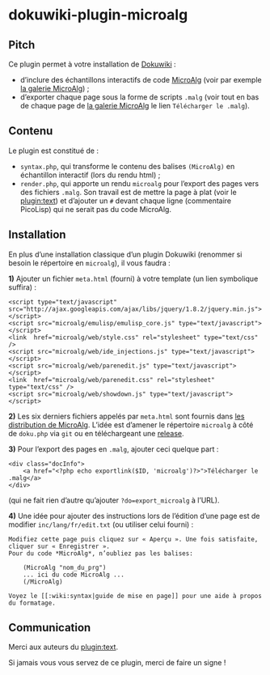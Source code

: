 dokuwiki-plugin-microalg
========================

Pitch
-----

Ce plugin permet à votre installation de [Dokuwiki](http://dokuwiki.org/) :

* d’inclure des échantillons interactifs de code [MicroAlg](http://microalg.info)
  (voir par exemple [la galerie MicroAlg](http://galerie.microalg.info/)) ;
* d’exporter chaque page sous la forme de scripts `.malg` (voir tout en bas
  de chaque page de [la galerie MicroAlg](http://galerie.microalg.info/) le lien
  `Télécharger le .malg`).

Contenu
-------

Le plugin est constitué de :

* `syntax.php`, qui transforme le contenu des balises `(MicroAlg)` en
  échantillon interactif (lors du rendu html) ;
* `render.php`, qui apporte un rendu `microalg` pour l’export des pages vers
  des fichiers `.malg`. Son travail est de mettre la page à plat (voir le
  [plugin:text](https://www.dokuwiki.org/plugin:text)) et d’ajouter un `#`
  devant chaque ligne (commentaire PicoLisp) qui ne serait pas du code MicroAlg.

Installation
------------

En plus d’une installation classique d’un plugin Dokuwiki (renommer si besoin
le répertoire en `microalg`), il vous faudra :

**1)** Ajouter un fichier `meta.html` (fourni) à votre template (un lien
symbolique suffira) :

    <script type="text/javascript" src="http://ajax.googleapis.com/ajax/libs/jquery/1.8.2/jquery.min.js"></script>
    <script src="microalg/emulisp/emulisp_core.js" type="text/javascript"></script>
    <link  href="microalg/web/style.css" rel="stylesheet" type="text/css" />
    <script src="microalg/web/ide_injections.js" type="text/javascript"></script>
    <script src="microalg/web/parenedit.js" type="text/javascript"></script>
    <link  href="microalg/web/parenedit.css" rel="stylesheet" type="text/css" />
    <script src="microalg/web/showdown.js" type="text/javascript"></script>

**2)** Les six derniers fichiers appelés par `meta.html` sont fournis dans
[les distribution de MicroAlg](https://github.com/Microalg/Microalg). L’idée
est d’amener le répertoire `microalg` à côté de `doku.php` via `git` ou en
téléchargeant une [release](https://github.com/Microalg/Microalg/releases).

**3)** Pour l’export des pages en `.malg`, ajouter ceci quelque part :

    <div class="docInfo">
        <a href="<?php echo exportlink($ID, 'microalg')?>">Télécharger le .malg</a>
    </div>

(qui ne fait rien d’autre qu’ajouter `?do=export_microalg` à l’URL).

**4)** Une idée pour ajouter des instructions lors de l’édition d’une page est
de modifier `inc/lang/fr/edit.txt` (ou utiliser celui fourni) :

    Modifiez cette page puis cliquez sur « Aperçu ». Une fois satisfaite, cliquer sur « Enregistrer ».  
    Pour du code *MicroAlg*, n’oubliez pas les balises:

        (MicroAlg "nom_du_prg")
        ... ici du code MicroAlg ...
        (/MicroAlg)

    Voyez le [[:wiki:syntax|guide de mise en page]] pour une aide à propos du formatage.

Communication
-------------

Merci aux auteurs du [plugin:text](https://www.dokuwiki.org/plugin:text).

Si jamais vous vous servez de ce plugin, merci de faire un signe !
